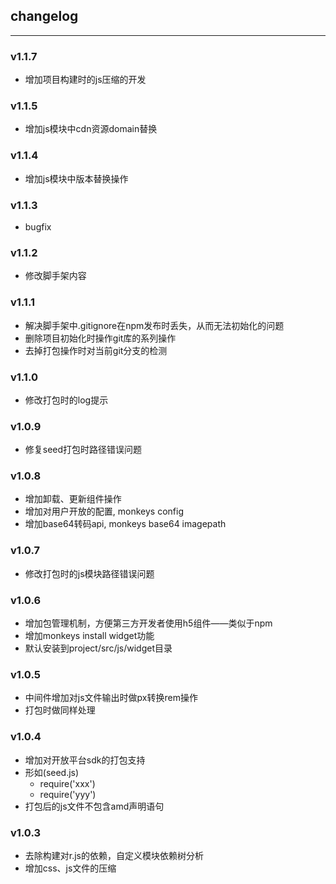 ## changelog
----
### v1.1.7
- 增加项目构建时的js压缩的开发

### v1.1.5
- 增加js模块中cdn资源domain替换

### v1.1.4
- 增加js模块中版本替换操作

### v1.1.3
- bugfix

### v1.1.2
- 修改脚手架内容

### v1.1.1
- 解决脚手架中.gitignore在npm发布时丢失，从而无法初始化的问题
- 删除项目初始化时操作git库的系列操作
- 去掉打包操作时对当前git分支的检测

### v1.1.0
- 修改打包时的log提示

### v1.0.9
- 修复seed打包时路径错误问题

### v1.0.8
- 增加卸载、更新组件操作
- 增加对用户开放的配置, monkeys config
- 增加base64转码api, monkeys base64 imagepath

### v1.0.7
- 修改打包时的js模块路径错误问题

### v1.0.6
- 增加包管理机制，方便第三方开发者使用h5组件——类似于npm
- 增加monkeys install widget功能
- 默认安装到project/src/js/widget目录

### v1.0.5

- 中间件增加对js文件输出时做px转换rem操作
- 打包时做同样处理

### v1.0.4

- 增加对开放平台sdk的打包支持
- 形如(seed.js)
	- require('xxx')
	- require('yyy')
- 打包后的js文件不包含amd声明语句

### v1.0.3

- 去除构建对r.js的依赖，自定义模块依赖树分析
- 增加css、js文件的压缩

